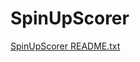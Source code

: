 # SpinUpScorer
[SpinUpScorer README.txt](https://github.com/Chenghan2135/SpinUpScorer/files/9702249/SpinUpScorer.README.txt)
